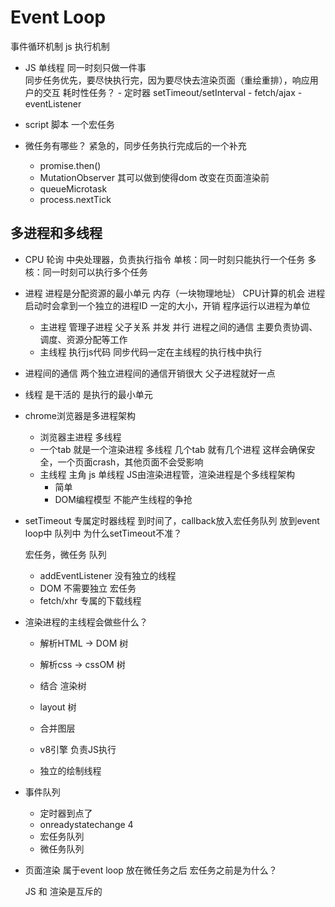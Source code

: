 # Event Loop
事件循环机制 js 执行机制

- JS 单线程
    同一时刻只做一件事   
    同步任务优先，要尽快执行完，因为要尽快去渲染页面（重绘重排），响应用户的交互
    耗时性任务？
       - 定时器 setTimeout/setInterval
       - fetch/ajax
       - eventListener
- script 脚本
    一个宏任务
    

- 微任务有哪些？
    紧急的，同步任务执行完成后的一个补充
    - promise.then()
    - MutationObserver
        其可以做到使得dom 改变在页面渲染前
    - queueMicrotask
    - process.nextTick

## 多进程和多线程
- CPU 轮询
    中央处理器，负责执行指令
    单核：同一时刻只能执行一个任务
    多核：同一时刻可以执行多个任务


- 进程
    进程是分配资源的最小单元
    内存（一块物理地址） CPU计算的机会
    进程启动时会拿到一个独立的进程ID 一定的大小，开销
    程序运行以进程为单位
    - 主进程
        管理子进程  父子关系  并发 并行
        进程之间的通信
        主要负责协调、调度、资源分配等工作
    - 主线程
        执行js代码  同步代码一定在主线程的执行栈中执行

- 进程间的通信
    两个独立进程间的通信开销很大
    父子进程就好一点




- 线程
    是干活的
    是执行的最小单元

- chrome浏览器是多进程架构
    - 浏览器主进程
        多线程
    - 一个tab 就是一个渲染进程
        多线程
        几个tab 就有几个进程
        这样会确保安全，一个页面crash，其他页面不会受影响
    - 主线程 主角
        js 单线程  JS由渲染进程管，渲染进程是个多线程架构
        - 简单
        - DOM编程模型 不能产生线程的争抢
    
- setTimeout  专属定时器线程
    到时间了，callback放入宏任务队列
    放到event loop中 队列中
    为什么setTimeout不准？

    宏任务，微任务 队列
    - addEventListener 没有独立的线程
    - DOM 不需要独立 宏任务
    - fetch/xhr 专属的下载线程

- 渲染进程的主线程会做些什么？
    - 解析HTML -> DOM 树
    - 解析css -> cssOM 树
    - 结合 渲染树
    - layout 树
    - 合并图层
    - v8引擎 负责JS执行

    - 独立的绘制线程


- 事件队列
    - 定时器到点了
    - onreadystatechange 4
    - 宏任务队列
    - 微任务队列


- 页面渲染 属于event loop 
    放在微任务之后 宏任务之前是为什么？

    JS 和 渲染是互斥的





